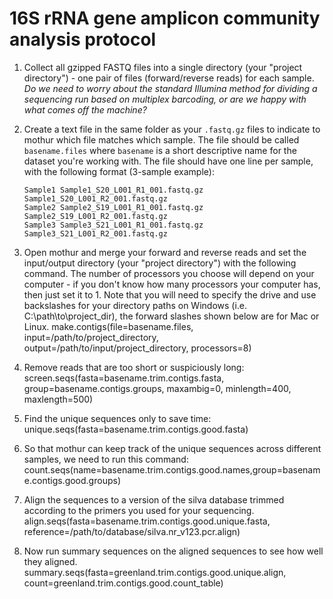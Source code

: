 # 16S rRNA gene amplicon community analysis protocol

1. Collect all gzipped FASTQ files into a single directory (your "project directory") - one pair of files (forward/reverse reads) for each sample. *Do we need to worry about the standard Illumina method for dividing a sequencing run based on multiplex barcoding, or are we happy with what comes off the machine?*
2. Create a text file in the same folder as your `.fastq.gz` files to indicate to mothur which file matches which sample. The file should be called `basename.files` where `basename` is a short descriptive name for the dataset you're working with. The file should have one line per sample, with the following format (3-sample example):

    ```
    Sample1 Sample1_S20_L001_R1_001.fastq.gz    Sample1_S20_L001_R2_001.fastq.gz
    Sample2 Sample2_S19_L001_R1_001.fastq.gz    Sample2_S19_L001_R2_001.fastq.gz
    Sample3 Sample3_S21_L001_R1_001.fastq.gz    Sample3_S21_L001_R2_001.fastq.gz
    ```
    
3. Open mothur and merge your forward and reverse reads and set the input/output directory (your "project directory") with the following command. The number of processors you choose will depend on your computer - if you don't know how many processors your computer has, then just set it to 1. Note that you will need to specify the drive and use backslashes for your directory paths on Windows (i.e. C:\path\to\project_dir), the forward slashes shown below are for Mac or Linux.
    make.contigs(file=basename.files, input=/path/to/project_directory, output=/path/to/input/project_directory, processors=8)
4. Remove reads that are too short or suspiciously long:
    screen.seqs(fasta=basename.trim.contigs.fasta, group=basename.contigs.groups, maxambig=0, minlength=400, maxlength=500)
5. Find the unique sequences only to save time:
    unique.seqs(fasta=basename.trim.contigs.good.fasta)
6. So that mothur can keep track of the unique sequences across different samples, we need to run this command:
    count.seqs(name=basename.trim.contigs.good.names,group=basename.contigs.good.groups)
7. Align the sequences to a version of the silva database trimmed according to the primers you used for your sequencing.
    align.seqs(fasta=basename.trim.contigs.good.unique.fasta, reference=/path/to/database/silva.nr_v123.pcr.align)
8. Now run summary sequences on the aligned sequences to see how well they aligned.
    summary.seqs(fasta=greenland.trim.contigs.good.unique.align, count=greenland.trim.contigs.good.count_table)


